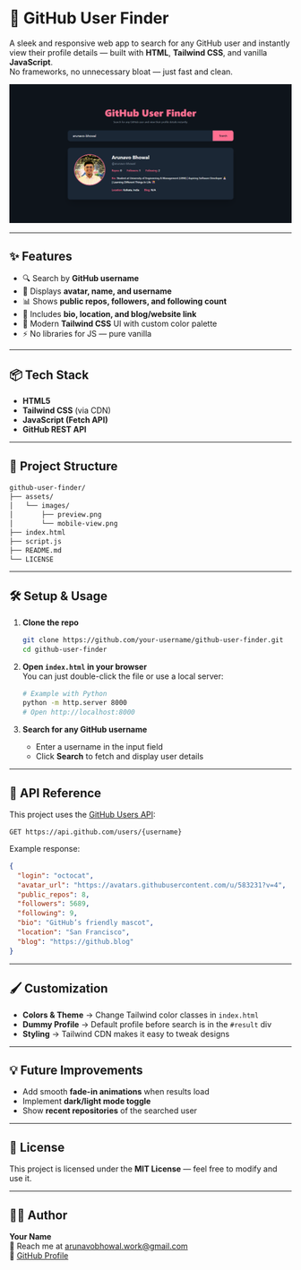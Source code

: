 # 🚀 GitHub User Finder

A sleek and responsive web app to search for any GitHub user and instantly view their profile details — built with **HTML**, **Tailwind CSS**, and vanilla **JavaScript**.  
No frameworks, no unnecessary bloat — just fast and clean.

![Preview](./assets/images/preview.png) <!-- Optional: Add screenshot -->

---

## ✨ Features
- 🔍 Search by **GitHub username**
- 📸 Displays **avatar, name, and username**
- 📊 Shows **public repos, followers, and following count**
- 📝 Includes **bio, location, and blog/website link**
- 🎨 Modern **Tailwind CSS** UI with custom color palette
- ⚡ No libraries for JS — pure vanilla

---

## 📦 Tech Stack
- **HTML5**
- **Tailwind CSS** (via CDN)
- **JavaScript (Fetch API)**
- **GitHub REST API**

---

## 📂 Project Structure
```
github-user-finder/
├── assets/
│   └── images/
│       ├── preview.png
│       └── mobile-view.png
├── index.html
├── script.js
├── README.md
└── LICENSE
```

---

## 🛠 Setup & Usage

1. **Clone the repo**
   ```bash
   git clone https://github.com/your-username/github-user-finder.git
   cd github-user-finder
   ```

2. **Open `index.html` in your browser**  
   You can just double-click the file or use a local server:
   ```bash
   # Example with Python
   python -m http.server 8000
   # Open http://localhost:8000
   ```

3. **Search for any GitHub username**  
   - Enter a username in the input field  
   - Click **Search** to fetch and display user details

---

## 📌 API Reference
This project uses the [GitHub Users API](https://docs.github.com/en/rest/users/users?apiVersion=2022-11-28#get-a-user):

```http
GET https://api.github.com/users/{username}
```

Example response:
```json
{
  "login": "octocat",
  "avatar_url": "https://avatars.githubusercontent.com/u/583231?v=4",
  "public_repos": 8,
  "followers": 5689,
  "following": 9,
  "bio": "GitHub’s friendly mascot",
  "location": "San Francisco",
  "blog": "https://github.blog"
}
```

---

## 🖌 Customization
- **Colors & Theme** → Change Tailwind color classes in `index.html`
- **Dummy Profile** → Default profile before search is in the `#result` div
- **Styling** → Tailwind CDN makes it easy to tweak designs

---

## 💡 Future Improvements
- Add smooth **fade-in animations** when results load
- Implement **dark/light mode toggle**
- Show **recent repositories** of the searched user

---

## 📜 License
This project is licensed under the **MIT License** — feel free to modify and use it.

---

## 👨‍💻 Author
**Your Name**  
💌 Reach me at [arunavobhowal.work@gmail.com](arunavobhowal.work@gmail.com)  
🔗 [GitHub Profile](https://github.com/arunavo-bhowal)
